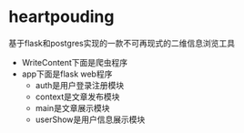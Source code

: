 # heartpouding
基于flask和postgres实现的一款不可再现式的二维信息浏览工具
- WriteContent下面是爬虫程序
- app下面是flask web程序
  - auth是用户登录注册模块
  - context是文章发布模块
  - main是文章展示模块
  - userShow是用户信息展示模块